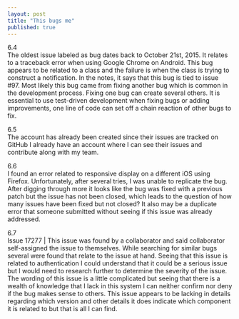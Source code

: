 ```yaml
---
layout: post
title: "This bugs me"
published: true
---
```


<p>6.4<br>
The oldest issue labeled as bug dates back to October 21st, 2015. It relates to a traceback error when using Google Chrome on Android. This bug appears to be related to a class and the failure is when the class is trying to construct a notification. In the notes, it says that this bug is tied to issue #97. Most likely this bug came from fixing another bug which is common in the development process. Fixing one bug can create several others. It is essential to use test-driven development when fixing bugs or adding improvements, one line of code can set off a chain reaction of other bugs to fix.<p/>
<p>6.5<br>
The account has already been created since their issues are tracked on GitHub I already have an account where I can see their issues and contribute along with my team.<p/>
<p>6.6<br>
I found an error related to responsive display on a different iOS using Firefox. Unfortunately, after several tries, I was unable to replicate the bug. After digging through more it looks like the bug was fixed with a previous patch but the issue has not been closed, which leads to the question of how many issues have been fixed but not closed? It also may be a duplicate error that someone submitted without seeing if this issue was already addressed. <p/>
<p>6.7<br>
Issue 17277 | This issue was found by a collaborator and said collaborator self-assigned the issue to themselves. While searching for similar bugs several were found that relate to the issue at hand. Seeing that this issue is related to authentication I could understand that it could be a serious issue but I would need to research further to determine the severity of the issue. The wording of this issue is a little complicated but seeing that there is a wealth of knowledge that I lack in this system I can neither confirm nor deny if the bug makes sense to others. This issue appears to be lacking in details regarding which version and other details it does indicate which component it is related to but that is all I can find. <p/>




